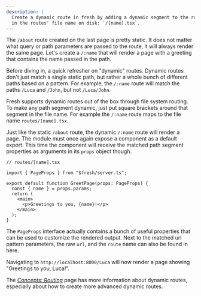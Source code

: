 ```yaml
---
description: |
  Create a dynamic route in fresh by adding a dynamic segment to the route name
  in the routes' file name on disk: `/[name].tsx`.
---
```


The `/about` route created on the last page is pretty static. It does not matter
what query or path parameters are passed to the route, it will always render the
same page. Let's create a `/:name` that will render a page with a greeting that
contains the name passed in the path.

Before diving in, a quick refresher on "dynamic" routes. Dynamic routes don't
just match a single static path, but rather a whole bunch of different paths
based on a pattern. For example, the `/:name` route will match the paths `/Luca`
and `/John`, but not `/Luca/John`.

Fresh supports dynamic routes out of the box through file system routing. To
make any path segment dynamic, just put square brackets around that segment in
the file name. For example the `/:name` route maps to the file name
`routes/[name].tsx`.

Just like the static `/about` route, the dynamic `/:name` route will render a
page. The module must once again expose a component as a default export. This
time the component will receive the matched path segment properties as arguments
in its `props` object though.

```tsx
// routes/[name].tsx

import { PageProps } from "$fresh/server.ts";

export default function GreetPage(props: PageProps) {
  const { name } = props.params;
  return (
    <main>
      <p>Greetings to you, {name}!</p>
    </main>
  );
}
```

The `PageProps` interface actually contains a bunch of useful properties that
can be used to customize the rendered output. Next to the matched url pattern
parameters, the raw `url`, and the `route` name can also be found in here.

Navigating to `http://localhost:8000/Luca` will now render a page showing
"Greetings to you, Luca!".

The [_Concepts: Routing_][concepts-routing] page has more information about
dynamic routes, especially about how to create more advanced dynamic routes.

[concepts-routing]: /docs/concepts/routing
